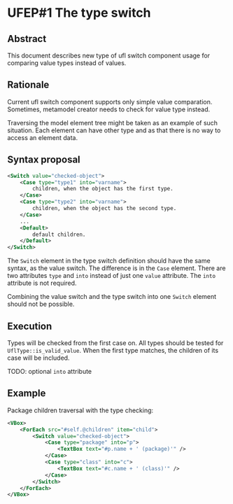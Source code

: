 UFEP#1 The type switch
======================

Abstract
--------

This document describes new type of ufl switch component usage for comparing
value types instead of values.

Rationale
---------

Current ufl switch component supports only simple value comparation. Sometimes,
metamodel creator needs to check for value type instead.

Traversing the model element tree might be taken as an example of such situation.
Each element can have other type and as that there is no way to access an element
data.

Syntax proposal
---------------

```xml
<Switch value="checked-object">
    <Case type="type1" into="varname">
        children, when the object has the first type.
    </Case>
    <Case type="type2" into="varname">
        children, when the object has the second type.
    </Case>
    ...
    <Default>
        default children.
    </Default>
</Switch>
```

The `Switch` element in the type switch definition should have the same syntax,
as the value switch. The difference is in the `Case` element. There are two
attributes `type` and `into` instead of just one `value` attribute. The `into`
attribute is not required.

Combining the value switch and the type switch into one `Switch` element should
not be possible. 

Execution
---------

Types will be checked from the first case on. All types should be tested for
`UflType::is_valid_value`. When the first type matches, the children of its case
will be included.

TODO: optional `into` attribute

Example
-------

Package children traversal with the type checking:
```xml
<VBox>
    <ForEach src="#self.@children" item="child">
        <Switch value="checked-object">
            <Case type="package" into="p">
                <TextBox text="#p.name + ' (package)'" />
            </Case>
            <Case type="class" into="c">
                <TextBox text="#c.name + ' (class)'" />
            </Case>
        </Switch>
    </ForEach>
</VBox>
```
